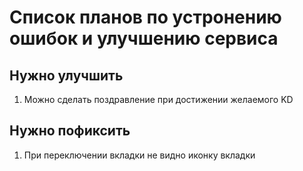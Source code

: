 # Список планов по устронению ошибок и улучшению сервиса

## Нужно улучшить
1. Можно сделать поздравление при достижении желаемого KD

## Нужно пофиксить
1. При переключении вкладки не видно иконку вкладки


